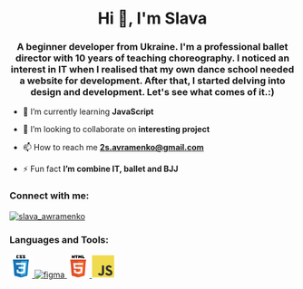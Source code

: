 <h1 align="center">Hi 👋, I'm Slava</h1>
<h3 align="center">A beginner developer from Ukraine. I'm a professional ballet director with 10 years of teaching choreography. I noticed an interest in IT when I realised that my own dance school needed a website for development. After that, I started delving into design and development. Let's see what comes of it.:)</h3>

- 🌱 I’m currently learning **JavaScript**

- 👯 I’m looking to collaborate on **interesting project**

- 📫 How to reach me **2s.avramenko@gmail.com**

- ⚡ Fun fact **I’m combine IT, ballet and BJJ**

<h3 align="left">Connect with me:</h3>
<p align="left">
<a href="https://instagram.com/slava_awramenko" target="blank"><img align="center" src="https://raw.githubusercontent.com/rahuldkjain/github-profile-readme-generator/master/src/images/icons/Social/instagram.svg" alt="slava_awramenko" height="30" width="40" /></a>
</p>

<h3 align="left">Languages and Tools:</h3>
<p align="left"> <a href="https://www.w3schools.com/css/" target="_blank" rel="noreferrer"> <img src="https://raw.githubusercontent.com/devicons/devicon/master/icons/css3/css3-original-wordmark.svg" alt="css3" width="40" height="40"/> </a> <a href="https://www.figma.com/" target="_blank" rel="noreferrer"> <img src="https://www.vectorlogo.zone/logos/figma/figma-icon.svg" alt="figma" width="40" height="40"/> </a> <a href="https://www.w3.org/html/" target="_blank" rel="noreferrer"> <img src="https://raw.githubusercontent.com/devicons/devicon/master/icons/html5/html5-original-wordmark.svg" alt="html5" width="40" height="40"/> </a> <a href="https://developer.mozilla.org/en-US/docs/Web/JavaScript" target="_blank" rel="noreferrer"> <img src="https://raw.githubusercontent.com/devicons/devicon/master/icons/javascript/javascript-original.svg" alt="javascript" width="40" height="40"/> </a> </p>
